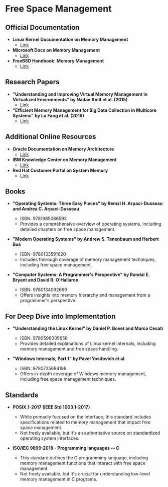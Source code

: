 # Free Space Management
## Official Documentation
- **Linux Kernel Documentation on Memory Management**
  - [Link](https://www.kernel.org/doc/html/latest/admin-guide/mm/index.html)
- **Microsoft Docs on Memory Management**
  - [Link](https://learn.microsoft.com/en-us/windows/win32/memory/memory-management)
- **FreeBSD Handbook: Memory Management**
  - [Link](https://docs.freebsd.org/en/books/developers-handbook/vm/)

## Research Papers
- **"Understanding and Improving Virtual Memory Management in Virtualized Environments" by Nadav Amit et al. (2015)**
  - [Link](https://www.usenix.org/conference/atc15/technical-session/presentation/amit)
- **"Efficient Memory Management for Big Data Collection in Multicore Systems" by Lu Fang et al. (2019)**
  - [Link](https://ieeexplore.ieee.org/document/8731537)

## Additional Online Resources
- **Oracle Documentation on Memory Architecture**
  - [Link](https://docs.oracle.com/cd/E11882_01/server.112/e40540/memory.htm)
- **IBM Knowledge Center on Memory Management**
  - [Link](https://www.ibm.com/docs/en/aix/7.2?topic=management-memory)
- **Red Hat Customer Portal on System Memory**
  - [Link](https://access.redhat.com/documentation/en-us/red_hat_enterprise_linux/8/html/managing_monitoring_and_updating_the_kernel/assembly_managing-system-memory_managing-monitoring-and-updating-the-kernel)

## Books
- **"Operating Systems: Three Easy Pieces" by Remzi H. Arpaci-Dusseau and Andrea C. Arpaci-Dusseau**
  - ISBN: 9781985086593
  - Provides a comprehensive overview of operating systems, including detailed chapters on free space management.

- **"Modern Operating Systems" by Andrew S. Tanenbaum and Herbert Bos**
  - ISBN: 9780133591620
  - Includes thorough coverage of memory management techniques, including free space management.

- **"Computer Systems: A Programmer's Perspective" by Randal E. Bryant and David R. O'Hallaron**
  - ISBN: 9780134092669
  - Offers insights into memory hierarchy and management from a programmer's perspective.

## For Deep Dive into Implementation
- **"Understanding the Linux Kernel" by Daniel P. Bovet and Marco Cesati**
  - ISBN: 9780596005658
  - Provides detailed explanations of Linux kernel internals, including memory management and free space handling.

- **"Windows Internals, Part 1" by Pavel Yosifovich et al.**
  - ISBN: 9780735684188
  - Offers in-depth coverage of Windows memory management, including free space management techniques.

## Standards
- **POSIX.1-2017 (IEEE Std 1003.1-2017)**
  - While primarily focused on the interface, this standard includes specifications related to memory management that impact free space management.
  - Not freely available, but it's an authoritative source on standardized operating system interfaces.

- **ISO/IEC 9899:2018 - Programming languages -- C**
  - This standard defines the C programming language, including memory management functions that interact with free space management.
  - Not freely available, but it's crucial for understanding low-level memory management in C programs.
